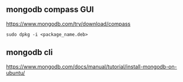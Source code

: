 ## mongodb compass GUI
https://www.mongodb.com/try/download/compass

```
sudo dpkg -i <package_name.deb>
```

## mongodb cli
https://www.mongodb.com/docs/manual/tutorial/install-mongodb-on-ubuntu/